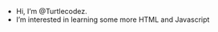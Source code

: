 -  Hi, I’m @Turtlecodez.
-  I’m interested in learning some more HTML and Javascript
<!---
Turtlecodez/Turtlecodez is a ✨ special ✨ repository because its `README.md` (this file) appears on your GitHub profile.
You can click the Preview link to take a look at your changes.
--->
